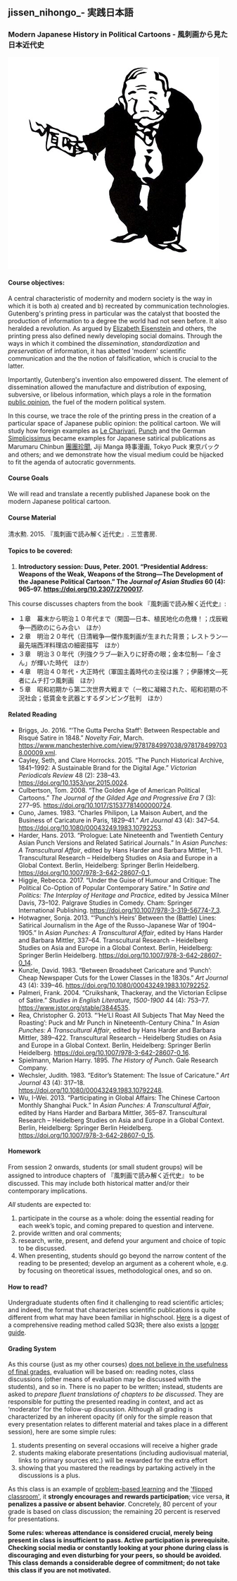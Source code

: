 ## jissen_nihongo_- 実践日本語

### Modern Japanese History in Political Cartoons - 風刺画から見た日本近代史

![成金](images/19379781_504403843237877_1064243572544372736_n.jpg)

#### Course objectives:

A central characteristic of modernity and modern society is the way in which it is both a) created and b) recreated by communication technologies. Gutenberg's printing press in particular was the catalyst that boosted the production of information to a degree the world had not seen before. It also heralded a revolution. As argued by [Elizabeth Eisenstein](https://en.wikipedia.org/wiki/Elizabeth_Eisenstein) and others, the printing press also defined newly developing social domains. Through the ways in which it combined the *dissemination*, *standardization* and *preservation* of information, it has abetted 'modern' scientific communication and the the notion of falsification, which is crucial to the latter.

Importantly, Gutenberg's invention also empowered dissent. The element of dissemination allowed the manufacture and distribution of exposing, subversive, or libelous information, which plays a role in the formation [public opinion](https://doi.org/10.1093/acrefore/9780190228637.013.), the fuel of the modern political system. 

In this course, we trace the role of the printing press in the creation of a particular space of Japanese public opinion: the political cartoon. We will study how foreign examples as [Le Charivari](https://en.wikipedia.org/wiki/Le_Charivari), [Punch](https://en.wikipedia.org/wiki/Punch_(magazine)) and the German [Simplicissimus](https://en.wikipedia.org/wiki/Simplicissimus) became examples for Japanese satirical publications as Marumaru Chinbun [團團珍聞](https://ja.wikipedia.org/wiki/%E5%9C%98%E5%9C%98%E7%8F%8D%E8%81%9E), Jiji Manga 時事漫画, Tokyo Puck 東京パック and others; and we demonstrate how the visual medium could be hijacked to fit the agenda of autocratic governments.

#### Course Goals

We will read and translate a recently published Japanese book on the modern Japanese political cartoon.

#### Course Material

清水勲. 2015. 『風刺画で読み解く近代史』. 三笠書房.

#### Topics to be covered:

1. **Introductory session: Duus, Peter. 2001. “Presidential Address: Weapons of the Weak, Weapons of the Strong—The Development of the Japanese Political Cartoon.” The *Journal of Asian Studies* 60 (4): 965–97. https://doi.org/10.2307/2700017.**

This course discusses chapters from the book 『風刺画で読み解く近代史』:

* １章　幕末から明治１０年代まで（開国—日本、植民地化の危機！；戊辰戦争—西欧のにらみ合い　ほか）
* ２章　明治２０年代（日清戦争—傑作風刺画が生まれた背景；レストラン—最先端西洋料理店の細密描写　ほか）
* ３章　明治３０年代（列強クラブ—新入りに好奇の眼；金本位制—「金さん」が輝いた時代　ほか）
* ４章　明治４０年代・大正時代（軍国主義時代の主役は誰？；伊藤博文—死者にムチ打つ風刺画　ほか）
* ５章　昭和初期から第二次世界大戦まで（一枚に凝縮された、昭和初期の不況社会；低賃金を武器とするダンピング批判　ほか）

#### Related Reading

* Briggs, Jo. 2016. “‘The Gutta Percha Staff’: Between Respectable and Risqué Satire in 1848.” *Novelty Fair*, March. https://www.manchesterhive.com/view/9781784997038/9781784997038.00009.xml.
* Cayley, Seth, and Clare Horrocks. 2015. “The Punch Historical Archive, 1841–1992: A Sustainable Brand for the Digital Age.” *Victorian Periodicals Review* 48 (2): 238–43. https://doi.org/10.1353/vpr.2015.0024.
* Culbertson, Tom. 2008. “The Golden Age of American Political Cartoons.” *The Journal of the Gilded Age and Progressive Era* 7 (3): 277–95. https://doi.org/10.1017/S1537781400000724.
* Cuno, James. 1983. “Charles Philipon, La Maison Aubert, and the Business of Caricature in Paris, 1829–41.” *Art Journal* 43 (4): 347–54. https://doi.org/10.1080/00043249.1983.10792253.
* Harder, Hans. 2013. “Prologue: Late Nineteenth and Twentieth Century Asian Punch Versions and Related Satirical Journals.” In *Asian Punches: A Transcultural Affair*, edited by Hans Harder and Barbara Mittler, 1–11. Transcultural Research – Heidelberg Studies on Asia and Europe in a Global Context. Berlin, Heidelberg: Springer Berlin Heidelberg. https://doi.org/10.1007/978-3-642-28607-0_1.
* Higgie, Rebecca. 2017. “Under the Guise of Humour and Critique: The Political Co-Option of Popular Contemporary Satire.” In *Satire and Politics: The Interplay of Heritage and Practice*, edited by Jessica Milner Davis, 73–102. Palgrave Studies in Comedy. Cham: Springer International Publishing. https://doi.org/10.1007/978-3-319-56774-7_3.
* Hotwagner, Sonja. 2013. “‘Punch’s Heirs’ Between the (Battle) Lines: Satirical Journalism in the Age of the Russo-Japanese War of 1904–1905.” In *Asian Punches: A Transcultural Affair*, edited by Hans Harder and Barbara Mittler, 337–64. Transcultural Research – Heidelberg Studies on Asia and Europe in a Global Context. Berlin, Heidelberg: Springer Berlin Heidelberg. https://doi.org/10.1007/978-3-642-28607-0_14.
* Kunzle, David. 1983. “Between Broadsheet Caricature and ‘Punch’: Cheap Newspaper Cuts for the Lower Classes in the 1830s.” *Art Journal* 43 (4): 339–46. https://doi.org/10.1080/00043249.1983.10792252.
* Palmeri, Frank. 2004. “Cruikshank, Thackeray, and the Victorian Eclipse of Satire.” *Studies in English Literature, 1500-1900* 44 (4): 753–77. https://www.jstor.org/stable/3844535.
* Rea, Christopher G. 2013. “‘He’Ll Roast All Subjects That May Need the Roasting’: Puck and Mr Punch in Nineteenth-Century China.” In *Asian Punches: A Transcultural Affair*, edited by Hans Harder and Barbara Mittler, 389–422. Transcultural Research – Heidelberg Studies on Asia and Europe in a Global Context. Berlin, Heidelberg: Springer Berlin Heidelberg. https://doi.org/10.1007/978-3-642-28607-0_16.
* Spielmann, Marion Harry. 1895. *The History of Punch*. Gale Research Company.
* Wechsler, Judith. 1983. “Editor’s Statement: The Issue of Caricature.” *Art Journal* 43 (4): 317–18. https://doi.org/10.1080/00043249.1983.10792248.
* Wu, I-Wei. 2013. “Participating in Global Affairs: The Chinese Cartoon Monthly Shanghai Puck.” In *Asian Punches: A Transcultural Affair*, edited by Hans Harder and Barbara Mittler, 365–87. Transcultural Research – Heidelberg Studies on Asia and Europe in a Global Context. Berlin, Heidelberg: Springer Berlin Heidelberg. https://doi.org/10.1007/978-3-642-28607-0_15.


#### Homework

From session 2 onwards, students (or small student groups) will be assigned to introduce chapters of 『風刺画で読み解く近代史』 to be discussed. This may include both historical matter and/or their contemporary implications.

*All* students are expected to:

1. participate in the course as a whole: doing the essential reading for each week’s topic, and coming prepared to question and intervene.
2. provide written and oral comments;
3. research, write, present, and defend your argument and choice of topic to be discussed.
4. When presenting, students should go beyond the narrow content of the reading to be presented; develop an argument as a coherent whole, e.g. by focusing on theoretical issues, methodological ones, and so on.

#### How to read?

Undergraduate students often find it challenging to read scientific articles; and indeed, the format that characterizes scientific publications is quite different from what may have been familiar in highschool. [Here](https://en.wikipedia.org/wiki/SQ3R) is a digest of a comprehensive reading method called SQ3R; there also exists a [longer guide](https://www.ucc.vt.edu/academic_support/online_study_skills_workshops/SQ3R_improving_reading_comprehension.html). 

#### Grading System

As this course (just as my other courses) [does not believe in the usefulness of final grades](https://www.youtube.com/watch?v=KShfEMy8UZQ), evaluation will be based on: reading notes, class discussions (other means of evaluation may be discussed with the students), and so in. There is no paper to be written; instead, students are asked to _prepare fluent translations of chapters to be discussed_. They are responsible for putting the presented reading in context, and act as ‘moderator’ for the follow-up discussion.
Although all grading is characterized by an inherent opacity (if only for the simple reason that every presentation relates to different material and takes place in a different session), here are some simple rules:

1. students presenting on several occasions will receive a higher grade
2. students making elaborate presentations (including audiovisual material, links to primary sources etc.) will be rewarded for the extra effort
3. showing that you mastered the readings by partaking actively in the discussions is a plus.

As this class is an example of [problem-based learning](https://en.wikipedia.org/wiki/Problem-based_learning) and the ['flipped classroom'](https://en.wikipedia.org/wiki/Flipped_classroom), it **strongly encourages and rewards participation**; vice versa, **it penalizes a passive or absent behavior**. Concretely, 80 percent of your grade is based on class discussion; the remaining 20 percent is reserved for presentations.

**Some rules: whereas attendance is considered crucial, merely being present in class is insufficient to pass. Active participation is prerequisite. Checking social media or constantly looking at your phone during class is discouraging and even disturbing for your peers, so should be avoided. This class demands a considerable degree of commitment; do not take this class if you are not motivated.**
